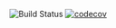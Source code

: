 ![Build Status](https://github.com/ben-cassese/jorbit/actions/workflows/tests.yml/badge.svg)
[![codecov](https://codecov.io/github/ben-cassese/jorbit/graph/badge.svg?token=7AUZRB9MFO)](https://codecov.io/github/ben-cassese/jorbit)
